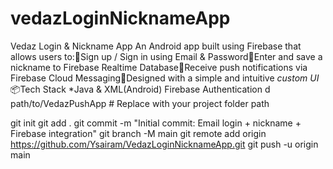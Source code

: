 # vedazLoginNicknameApp
Vedaz Login &amp; Nickname App  An Android app built using Firebase that allows users to:🔐Sign up / Sign in using Email &amp; Password📝Enter and save a nickname to Firebase Realtime Database🔔Receive push notifications via Firebase Cloud Messaging🎨Designed with a simple and intuitive *custom UI*  📦Tech Stack *Java &amp; XML(Android) Firebase Authentication
d path/to/VedazPushApp  # Replace with your project folder path



git init
git add .
git commit -m "Initial commit: Email login + nickname + Firebase integration"
git branch -M main
git remote add origin https://github.com/Ysairam/VedazLoginNicknameApp.git
git push -u origin main
